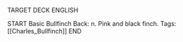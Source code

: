 TARGET DECK
ENGLISH

START
Basic
Bullfinch
Back: n. Pink and black finch.
Tags: [[Charles_Bullfinch]]
END
